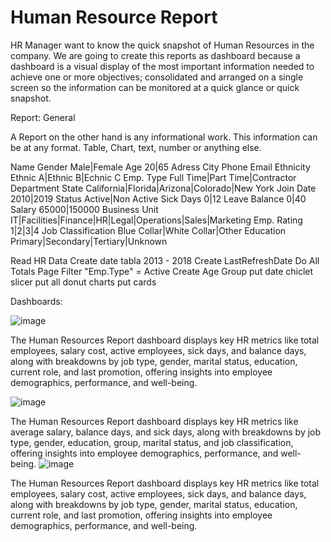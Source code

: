 # Human Resource Report

HR Manager want to know the quick snapshot of Human Resources in the company. We are going to create this reports as dashboard because a dashboard is a visual display of the most important information needed to achieve one or more objectives; consolidated and arranged on a single screen so the information can be monitored at a quick glance or quick snapshot.

Report: General

A Report on the other hand is any informational work. This information can be at any format. Table, Chart, text, number or anything else.

Name
Gender Male|Female
Age 20|65
Adress
City
Phone
Email
Ethnicity  Ethnic A|Ethnic B|Echnic C
Emp. Type Full Time|Part Time|Contractor
Department
State California|Florida|Arizona|Colorado|New York
Join Date 2010|2019
Status Active|Non Active
Sick Days 0|12
Leave Balance 0|40
Salary  65000|150000
Business Unit  IT|Facilities|Finance|HR|Legal|Operations|Sales|Marketing
Emp. Rating  1|2|3|4
Job Classification Blue Collar|White Collar|Other
Education Primary|Secondary|Tertiary|Unknown

Read HR Data
Create date tabla 2013 - 2018
Create LastRefreshDate
Do All Totals
Page Filter "Emp.Type" = Active
Create Age Group
put date chiclet slicer
put all donut charts
put cards



Dashboards:

![image](https://github.com/user-attachments/assets/576f15b6-96b9-49be-b8c2-4fa624aa1fed)

The Human Resources Report dashboard displays key HR metrics like total employees, salary cost, active employees, sick days, and balance days, along with breakdowns by job type, gender, marital status, education, current role, and last promotion, offering insights into employee demographics, performance, and well-being.

![image](https://github.com/user-attachments/assets/ece75555-b093-421d-8828-55d19315356a)

The Human Resources Report dashboard displays key HR metrics like average salary, balance days, and sick days, along with breakdowns by job type, gender, education, group, marital status, and job classification, offering insights into employee demographics, performance, and well-being.
![image](https://github.com/user-attachments/assets/a047f2fd-fe02-4b11-b838-fd4af6b87f0d)

The Human Resources Report dashboard displays key HR metrics like total employees, salary cost, active employees, sick days, and balance days, along with breakdowns by job type, gender, marital status, education, current role, and last promotion, offering insights into employee demographics, performance, and well-being.






